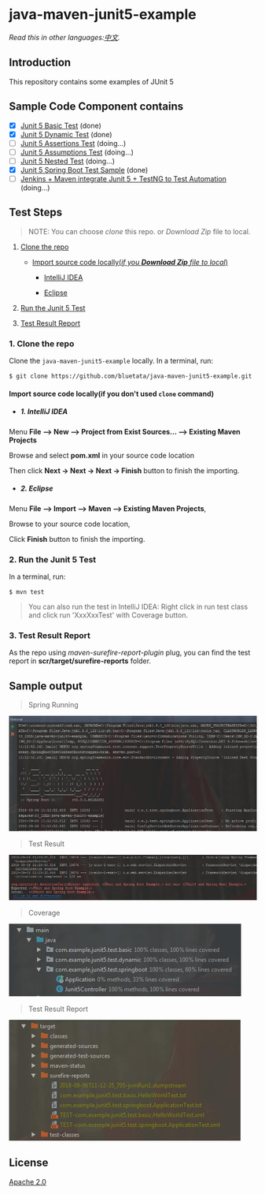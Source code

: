 # java-maven-junit5-example

*Read this in other languages:[中文](README-cn.md).*


## Introduction
This repository contains some examples of JUnit 5

## Sample Code Component contains

- [X] [Junit 5 Basic Test](/src/test/java/com/example/junit5/test/basic) (done)
- [X] [Junit 5 Dynamic Test](/src/test/java/com/example/junit5/test/dynamic) (done)
- [ ] [Junit 5 Assertions Test]() (doing...)
- [ ] [Junit 5 Assumptions Test]() (doing...)
- [ ] [Junit 5 Nested Test]() (doing...)
- [X] [Junit 5 Spring Boot Test Sample](/src/test/java/com/example/junit5/test/springboot) (done)
- [ ] [Jenkins + Maven integrate Junit 5 + TestNG to Test Automation]() (doing...)

## Test Steps
> NOTE: You can choose *clone* this repo. or *Download Zip* file to local.

1. [Clone the repo](#1-clone-the-repo)

   * [Import source code locally(*if you **Download Zip** file to local*)](#import-source-code-locally)

      * [IntelliJ IDEA](#1-intellij-idea)

      * [Eclipse](#2-eclipse)

2. [Run the Junit 5 Test](#2-junit5-test)

3. [Test Result Report](#3-test-result-report)

### 1. Clone the repo

Clone the `java-maven-junit5-example` locally. In a terminal, run:

```
$ git clone https://github.com/bluetata/java-maven-junit5-example.git
```


#### Import source code locally(if you don't used `clone` command)

* ##### 1. IntelliJ IDEA

Menu **File –> New –> Project from Exist Sources... –> Existing Maven Projects**

Browse and select **pom.xml** in your source code location

Then click **Next -> Next -> Next -> Finish** button to finish the importing.

* ##### 2. Eclipse

Menu **File –> Import –> Maven –> Existing Maven Projects**,

Browse to your source code location,

Click **Finish** button to finish the importing.

### 2. Run the Junit 5 Test
In a terminal, run:

```
$ mvn test
```

> You can also run the test in IntelliJ IDEA: Right click in run test class and click run 'XxxXxxTest' with Coverage button.

### 3. Test Result Report

As the repo using *maven-surefire-report-plugin* plug, you can find the test report in **scr/target/surefire-reports** folder.

## Sample output

> Spring Running

![](doc/source/images/spring-run.jpg)

> Test Result

![](doc/source/images/spring-boot-test-result.jpg)

> Coverage

![](doc/source/images/coverage.jpg)

> Test Result Report

![](doc/source/images/test-result-report.jpg)


## License
[Apache 2.0](LICENSE)















